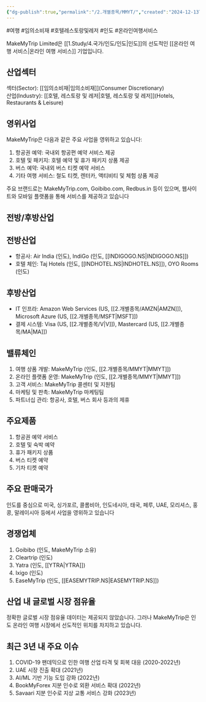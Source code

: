 ```yaml
---
{"dg-publish":true,"permalink":"/2.개별종목/MMYT/","created":"2024-12-13T22:02:44.409+09:00","updated":"2025-06-03T20:06:00.128+09:00"}
---
```


#여행 #임의소비재 #호텔레스토랑및레저 #인도 #온라인여행서비스

MakeMyTrip Limited은 [[1.Study/4.국가/인도/인도\|인도]]의 선도적인 [[온라인 여행 서비스\|온라인 여행 서비스]] 기업입니다.

## 산업섹터

섹터(Sector): [[임의소비재\|임의소비재]](Consumer Discretionary)  
산업(Industry): [[호텔, 레스토랑 및 레저\|호텔, 레스토랑 및 레저]](Hotels, Restaurants & Leisure)

## 영위사업

MakeMyTrip은 다음과 같은 주요 사업을 영위하고 있습니다:

1. 항공권 예약: 국내외 항공편 예약 서비스 제공
2. 호텔 및 패키지: 호텔 예약 및 휴가 패키지 상품 제공
3. 버스 예약: 국내외 버스 티켓 예약 서비스
4. 기타 여행 서비스: 철도 티켓, 렌터카, 액티비티 및 체험 상품 제공

주요 브랜드로는 MakeMyTrip.com, Goibibo.com, Redbus.in 등이 있으며, 웹사이트와 모바일 플랫폼을 통해 서비스를 제공하고 있습니다

## 전방/후방산업

## 전방산업

- 항공사: Air India (인도), IndiGo (인도, [[INDIGOGO.NS\|INDIGOGO.NS]])
- 호텔 체인: Taj Hotels (인도, [[INDHOTEL.NS\|INDHOTEL.NS]]), OYO Rooms (인도)

## 후방산업

- IT 인프라: Amazon Web Services (US, [[2.개별종목/AMZN\|AMZN]]), Microsoft Azure (US, [[2.개별종목/MSFT\|MSFT]])
- 결제 시스템: Visa (US, [[2.개별종목/V\|V]]), Mastercard (US, [[2.개별종목/MA\|MA]])

## 밸류체인

1. 여행 상품 개발: MakeMyTrip (인도, [[2.개별종목/MMYT\|MMYT]])
2. 온라인 플랫폼 운영: MakeMyTrip (인도, [[2.개별종목/MMYT\|MMYT]])
3. 고객 서비스: MakeMyTrip 콜센터 및 지원팀
4. 마케팅 및 판촉: MakeMyTrip 마케팅팀
5. 파트너십 관리: 항공사, 호텔, 버스 회사 등과의 제휴

## 주요제품

1. 항공권 예약 서비스
2. 호텔 및 숙박 예약
3. 휴가 패키지 상품
4. 버스 티켓 예약
5. 기차 티켓 예약

## 주요 판매국가

인도를 중심으로 미국, 싱가포르, 콜롬비아, 인도네시아, 태국, 페루, UAE, 모리셔스, 홍콩, 말레이시아 등에서 사업을 영위하고 있습니다

## 경쟁업체

1. Goibibo (인도, MakeMyTrip 소유)
2. Cleartrip (인도)
3. Yatra (인도, [[YTRA\|YTRA]])
4. Ixigo (인도)
5. EaseMyTrip (인도, [[EASEMYTRIP.NS\|EASEMYTRIP.NS]])

## 산업 내 글로벌 시장 점유율

정확한 글로벌 시장 점유율 데이터는 제공되지 않았습니다. 그러나 MakeMyTrip은 인도 온라인 여행 시장에서 선도적인 위치를 차지하고 있습니다.

## 최근 3년 내 주요 이슈

1. COVID-19 팬데믹으로 인한 여행 산업 타격 및 회복 대응 (2020-2022년)
2. UAE 시장 진출 확대 (2021년)
3. AI/ML 기반 기능 도입 강화 (2022년)
4. BookMyForex 지분 인수로 외환 서비스 확대 (2022년)
5. Savaari 지분 인수로 지상 교통 서비스 강화 (2023년)